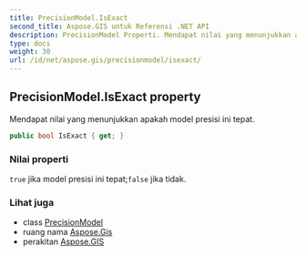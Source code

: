 ```yaml
---
title: PrecisionModel.IsExact
second_title: Aspose.GIS untuk Referensi .NET API
description: PrecisionModel Properti. Mendapat nilai yang menunjukkan apakah model presisi ini tepat.
type: docs
weight: 30
url: /id/net/aspose.gis/precisionmodel/isexact/
---
```

## PrecisionModel.IsExact property

Mendapat nilai yang menunjukkan apakah model presisi ini tepat.

```csharp
public bool IsExact { get; }
```

### Nilai properti

`true` jika model presisi ini tepat;`false` jika tidak.

### Lihat juga

* class [PrecisionModel](../)
* ruang nama [Aspose.Gis](../../precisionmodel/)
* perakitan [Aspose.GIS](../../../)


